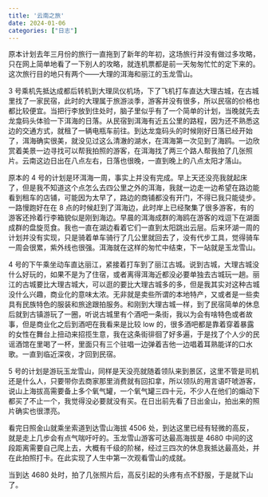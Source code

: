 ```yaml
---
title: '云南之旅'
date: 2024-01-06
categories: ["日志"]
---
```


原本计划去年三月份的旅行一直拖到了新年的年初，这场旅行并没有做过多攻略，只在网上简单地看了一下别人的攻略，就连机票都是前一天匆匆忙忙的定下来的。这次旅行目的地只有两个——大理的洱海和丽江的玉龙雪山。

3 号乘机先抵达成都后转机到大理凤仪机场，下了飞机打车直达大理古城，在古城里找了一家民宿，此时的大理属于旅游淡季，游客并没有很多，所以民宿的价格也都比较便宜。当把行李放到住处时，脑子里似乎有了一个简单的计划，当晚就先去龙龛码头体验一下洱海的日落。从民宿到洱海有近五公里的路程，因为还不熟悉这边的交通方式，就租了一辆电瓶车前往。到达龙龛码头的时候刚好日落已经开始了，洱海确实很美，就没见过这么清澈的湖水，在洱海第一次见到了海鸥。一边欣赏着美景一边寻找可以帮我拍照的游客，在洱海找了两三个路人帮我拍了几张照片。云南这边日出在八点左右，日落也很晚，一直到晚上的八点太阳才落山。

原本的 4 号的计划是环洱海一周，事实上并没有完成。早上天还没亮我就起床了，但是我不知道这个点怎么去四公里之外的洱海，我就一边走一边希望在路边能看到租车的店铺，可能因为太早了，路边的商铺都没有开门，不得已我只能徒步。一路慢跑好在在 8 点的时候赶到了洱海边，此时岸上已经聚集了很多游客，有的游客还拎着行李箱貌似是刚到海边。早晨的洱海成群的海鸥在游客的戏逗下在湖面成群的盘旋觅食。我也一直在湖边看着它们一直到太阳跳出云层。后来环湖一周的计划并没有实现，只是骑着单车骑行了几公里就回去了，没有代步工具，觉得骑车一周会很累，紫外线也很强。洱海就在这样的匆忙中结束，下一站就是玉龙雪山。

4 号的下午乘坐动车直达丽江，紧接着打车到了丽江古城。说到古城，大理古城没什么好玩的，如果不是为了住宿，或者离得洱海近都没必要单独去古城玩一趟。丽江的古城要比大理古城大，可以逛的要比大理古城多的多，但是我其实对这种古城没什么兴趣，商业化的意味太浓。无非就是卖些所谓的本地特产，又或者是一些卖具有民族特色的服装和旅途跟拍服务。和刚到大理古城一样，到了民宿简单的休息后就到古镇游玩了一圈，听说古城里有个酒吧一条街，我以为会有啥特色或者故事，但是商业化之后到酒吧在我看来是比较 low 的，很多酒吧都是靠着穿着暴露的女性在舞台上扭动来招揽生意，我在这条街徘徊了好多遍，于是找了个人少的民谣酒馆在里喝了一杯，里面只有三个驻唱一边弹着吉他一边唱着耳熟能详的口水歌。一直到临近深夜，才回到民宿。

5 号的计划是游玩玉龙雪山，同样是天没亮就随着领队来到景区，这里不管是司机还是什么人，只要带你去商家那里消费就有回扣拿，所以领队的用言语吓唬游客，说山上海拔高需要备上多个氧气罐，一个氧气罐三四十元，不少人在他们的煽动下都买了不止一个，我觉得没必要就没有买。在日出前先看了日出金山，拍出来的照片确实也很漂亮。

看完日照金山就乘坐索道到达雪山海拔 4506 处，到达这里已经有轻微的高反，就是走上几步会有点气喘吁吁的。玉龙雪山游客可达最高海拔是 4680 中间的这段距离需要自己爬上去，大概有千级的阶梯，经过三四次的休息我抵达最高处，并在此拍照打卡。在此实现了人生中第一次观看雪山的成就。

当到达 4680 处时，拍了几张照片后，高反引起的头疼有点不舒服，于是就下山了。